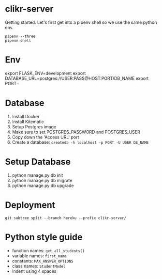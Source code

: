 # clikr-server
Getting started. Let's first get into a pipenv shell so we use the same python env.
```
pipenv --three
pipenv shell
``` 

# Env
export FLASK_ENV=development
export DATABASE_URL=postgres://USER:PASS@HOST:PORT/DB_NAME
export PORT=

# Database
1. Install Docker
2. Install Kitematic
3. Setup Postgres image
4. Make sure to set POSTGRES_PASSWORD and POSTGRES_USER
5. Copy down the 'Access URL' port
6. Create a database: ```createdb -h localhost -p PORT -U USER DB_NAME```

# Setup Database
1. python manage.py db init
2. python manage.py db migrate
3. python manage.py db upgrade

# Deployment
```
git subtree split --branch heroku --prefix clikr-server/
```

# Python style guide
* function names: ```get_all_students()```
* variable names: ```first_name```
* constants: ```MAX_ANSWER_OPTIONS```
* class names: ```StudentModel```
* indent using 4 spaces
